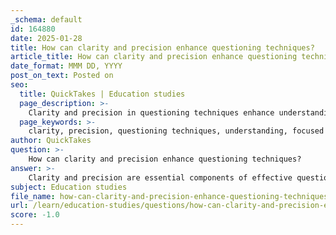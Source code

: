 ```yaml
---
_schema: default
id: 164880
date: 2025-01-28
title: How can clarity and precision enhance questioning techniques?
article_title: How can clarity and precision enhance questioning techniques?
date_format: MMM DD, YYYY
post_on_text: Posted on
seo:
  title: QuickTakes | Education studies
  page_description: >-
    Clarity and precision in questioning techniques enhance understanding, encourage focused responses, reduce ambiguity, promote critical thinking, and eliminate bias, leading to more reliable data and better engagement.
  page_keywords: >-
    clarity, precision, questioning techniques, understanding, focused responses, ambiguity reduction, critical thinking, bias avoidance, operational definitions, effective questioning
author: QuickTakes
question: >-
    How can clarity and precision enhance questioning techniques?
answer: >-
    Clarity and precision are essential components of effective questioning techniques, particularly in educational and assessment contexts. Here’s how they enhance questioning techniques:\n\n1. **Improved Understanding**: Clear and precise questions help ensure that respondents understand what is being asked. This reduces the likelihood of misinterpretation and allows for more accurate responses. For example, instead of asking, "What do you think about the new policy?" a more precise question like, "What are your thoughts on the new policy regarding remote work?" provides specific context that guides the respondent's thinking.\n\n2. **Focused Responses**: When questions are clear and specific, they encourage respondents to provide focused answers. This is particularly important in assessments where the goal is to gauge understanding or knowledge. For instance, asking, "Can you provide an example of how the author's argument is supported by evidence in the text?" directs the respondent to engage with the material in a meaningful way.\n\n3. **Reduction of Ambiguity**: Ambiguous questions can lead to varied interpretations, which complicates the analysis of responses. By using precise language and avoiding vague terms, such as "often" or "good," question designers can minimize confusion. For example, specifying "How many days per week do you exercise?" instead of "How often do you exercise?" provides a clear framework for the response.\n\n4. **Encouragement of Critical Thinking**: Clarity in questioning can prompt deeper engagement with the material. When questions are well-structured, they encourage respondents to think critically and articulate their reasoning. For instance, asking, "What specific evidence from the text supports your view on the author's argument?" not only clarifies the expectation but also fosters analytical thinking.\n\n5. **Avoidance of Bias**: Clear and precise questions help eliminate leading or biased phrasing that can skew responses. For example, instead of asking, "Do you agree that the new policy is beneficial?" which suggests a preferred answer, a neutral question like, "What is your opinion on the new policy?" allows for a range of responses without bias.\n\n6. **Operational Definitions**: Providing clear definitions for terms that may be interpreted differently ensures that all respondents have a consistent understanding of the questions. For example, if asking about "community involvement," specifying what activities are included can lead to more uniform responses.\n\nIn summary, clarity and precision in questioning techniques enhance the quality of responses, promote critical thinking, and ensure that the data collected is reliable and valid. By implementing strategies such as avoiding triple-barrel questions, eliminating leading questions, and using specific language, educators and assessors can significantly improve the effectiveness of their questioning techniques.
subject: Education studies
file_name: how-can-clarity-and-precision-enhance-questioning-techniques.md
url: /learn/education-studies/questions/how-can-clarity-and-precision-enhance-questioning-techniques
score: -1.0
---
```


&nbsp;